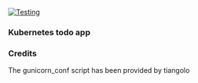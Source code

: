 [![Testing](https://github.com/elben10/todo-app-k8s/actions/workflows/test.yaml/badge.svg)](https://github.com/elben10/todo-app-k8s/actions/workflows/test.yaml)

### Kubernetes todo app

### Credits
The gunicorn_conf script has been provided by tiangolo
